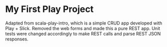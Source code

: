 # My First Play Project

Adapted from scala-play-intro, which is a simple CRUD app developed with Play + Slick. Removed the web forms and made this a pure REST app. Unit tests were changed accordingly to make REST calls and parse REST JSON responses.
